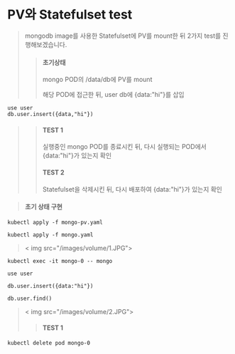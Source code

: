 # PV와 Statefulset test
> mongodb image를 사용한 Statefulset에 PV를 mount한 뒤 2가지 test를 진행해보겠습니다.
> 
>   > #### 초기상태
>   >
>   > mongo POD의 /data/db에 PV를 mount
>   >
>   > 해당 POD에 접근한 뒤, user db에 {data:"hi"}를 삽입
```
use user
db.user.insert({data,"hi"})
```
>   > #### TEST 1
>   >
>   > 실행중인 mongo POD를 종료시킨 뒤, 다시 실행되는 POD에서 {data:"hi"}가 있는지 확인
>   > 
>   > #### TEST 2
>   > 
>   > Statefulset을 삭제시킨 뒤, 다시 배포하여 {data:"hi"}가 있는지 확인

> #### 초기 상태 구현
```
kubectl apply -f mongo-pv.yaml

kubectl apply -f mongo.yaml
```
>
> < img src="/images/volume/1.JPG">
>
```
kubectl exec -it mongo-0 -- mongo
```
```
use user

db.user.insert({data:"hi"})

db.user.find()
```
>
> < img src="/images/volume/2.JPG">
>
>   > #### TEST 1
>   > 
```
kubectl delete pod mongo-0
```
